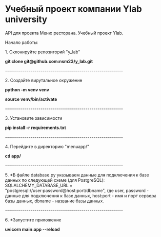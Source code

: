 # Учебный проект компании Ylab university
API для проекта Меню ресторана. Учебный проект Ylab. 


<p>Начало работы:
<p>1. Склонируйте репозиторий "y_lab"</p>
<b>git clone git@github.com:nsm23/y_lab.git</b>
<p>------------------------------------------------------------</p>
<p>2. Создайте вирутальное окружение</p>
<b>python -m venv venv</b>
<p><b>source venv/bin/activate</b></p>
<p>------------------------------------------------------------</p>
<p>3. Установите зависимости</p>
<b>pip install -r requirements.txt</b>
<p>------------------------------------------------------------</p>
<p>4. Перейдите в директорию "menuapp/"</p>
<b>cd app/</b>
<p>------------------------------------------------------------</p>
<p>5. *В файле database.py указываем данные для подключения к базе данных по следующей схеме (для PostgreSQL):
SQLALCHEMY_DATABASE_URL = "postgresql://user:password@host:port/dbname",
где user, password - данные для подключения к базе данных, host:port - имя и порт сервера базы данных, dbname - название базы данных.</p>
<p>------------------------------------------------------------</p>
<p>6. *Запустите приложение</p>
<b>uvicorn main:app --reload</b>

